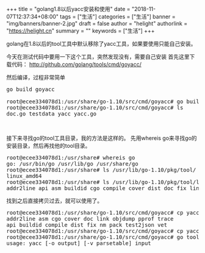 +++
title = "golang1.8以后yacc安装和使用"
date = "2018-11-07T12:37:34+08:00"
tags = ["生活"]
categories = ["生活"]
banner = "img/banners/banner-2.jpg"
draft = false
author = "helight"
authorlink = "https://helight.cn"
summary = ""
keywords = ["生活"]
+++

golang在1.8以后的tool工具中默认移除了yacc工具，如果要使用只能自己安装。

今天在测试代码中要用一下这个工具，突然发现没有，需要自己安装
首先这里下载代码：
http://github.com/golang/tools/cmd/goyacc/

然后编译，过程非常简单
<pre class="toolbar-overlay:false toolbar-hide:false toolbar-delay:false show-title:false striped:false marking:false ranges:false nums:false nums-toggle:false wrap-toggle:false lang:default decode:true ">go build goyacc

root@ecee334078d1:/usr/share/go-1.10/src/cmd/goyacc# go build yacc.go
root@ecee334078d1:/usr/share/go-1.10/src/cmd/goyacc# ls
doc.go testdata yacc yacc.go</pre>
&nbsp;

接下来寻找go的tool工具目录，我的方法是这样的。
先用whereis go来寻找go的安装目录，然后再找他的tool目录。
<pre class="toolbar-overlay:false toolbar-hide:false toolbar-delay:false show-title:false striped:false marking:false ranges:false nums:false nums-toggle:false wrap-toggle:false lang:default decode:true ">root@ecee334078d1:/usr/share# whereis go
go: /usr/bin/go /usr/lib/go /usr/share/go
root@ecee334078d1:/usr/share# ls /usr/lib/go-1.10/pkg/tool/
linux_amd64
root@ecee334078d1:/usr/share# ls /usr/lib/go-1.10/pkg/tool/linux_amd64/
addr2line api asm buildid cgo compile cover dist doc fix link nm objdump pack pprof test2json trace vet
</pre>
找到之后直接拷贝过去，就可以使用了。
<pre class="toolbar-overlay:false toolbar-hide:false toolbar-delay:false show-title:false striped:false marking:false ranges:false nums:false nums-toggle:false wrap-toggle:false lang:default decode:true ">root@ecee334078d1:/usr/share/go-1.10/src/cmd/goyacc# cp yacc /usr/lib/go-1.10/pkg/tool/linux_amd64/
addr2line asm cgo cover doc link objdump pprof trace
api buildid compile dist fix nm pack test2json vet
root@ecee334078d1:/usr/share/go-1.10/src/cmd/goyacc# cp yacc /usr/lib/go-1.10/pkg/tool/linux_amd64/
root@ecee334078d1:/usr/share/go-1.10/src/cmd/goyacc# go tool yacc
usage: yacc [-o output] [-v parsetable] input</pre>
&nbsp;